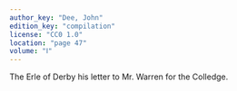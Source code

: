 ```yaml
---
author_key: "Dee, John"
edition_key: "compilation"
license: "CC0 1.0"
location: "page 47"
volume: "Ⅰ"
---
```

The Erle of Derby his letter to Mr. Warren for the Colledge.
